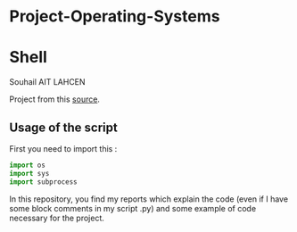 # Project-Operating-Systems
# Shell

Souhail AIT LAHCEN 

Project from this [source](https://vqhuy.github.io/teaching/linux/project).

## Usage of the script

First you need to import this :

```py
import os
import sys
import subprocess
```

In this repository, you find my reports which explain the code (even if I have some block comments in my script .py) and some example of code necessary for the project.
